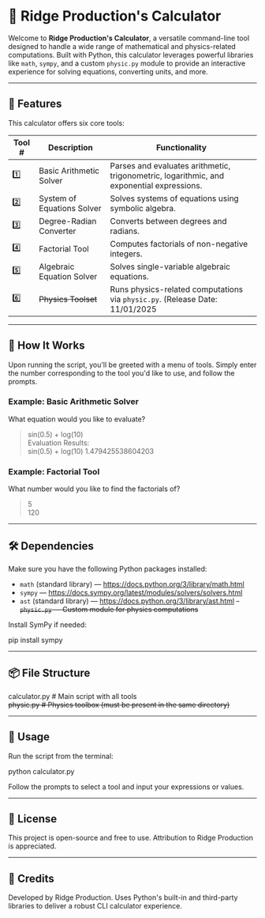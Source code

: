# 🧮 Ridge Production's Calculator

Welcome to **Ridge Production's Calculator**, a versatile command-line tool designed to handle a wide range of mathematical and physics-related computations. Built with Python, this calculator leverages powerful libraries like `math`, `sympy`, and a custom `physic.py` module to provide an interactive experience for solving equations, converting units, and more.

---

## 🚀 Features

This calculator offers six core tools:

| Tool # | Description                     | Functionality                                                                 |
|--------|---------------------------------|--------------------------------------------------------------------------------|
| 1️⃣     | Basic Arithmetic Solver         | Parses and evaluates arithmetic, trigonometric, logarithmic, and exponential expressions. |
| 2️⃣     | System of Equations Solver     | Solves systems of equations using symbolic algebra.                           |
| 3️⃣     | Degree-Radian Converter        | Converts between degrees and radians.                                         |
| 4️⃣     | Factorial Tool                 | Computes factorials of non-negative integers.                                 |
| 5️⃣     | Algebraic Equation Solver      | Solves single-variable algebraic equations.                                   |
| 6️⃣     | ~~Physics Toolset~~            | Runs physics-related computations via `physic.py`. (Release Date: 11/01/2025  |

---

## 🧠 How It Works

Upon running the script, you'll be greeted with a menu of tools. Simply enter the number corresponding to the tool you'd like to use, and follow the prompts.

### Example: Basic Arithmetic Solver

What equation would you like to evaluate?  
> sin(0.5) + log(10)  
Evaluation Results:  
sin(0.5) + log(10) 1.479425538604203  

### Example: Factorial Tool

What number would you like to find the factorials of?  
> 5  
120  

---

## 🛠️ Dependencies

Make sure you have the following Python packages installed:

- `math` (standard library) — https://docs.python.org/3/library/math.html
- `sympy` — https://docs.sympy.org/latest/modules/solvers/solvers.html
- `ast` (standard library) — https://docs.python.org/3/library/ast.html
~~- `physic.py` — Custom module for physics computations~~

Install SymPy if needed:

pip install sympy

---

## 📦 File Structure

calculator.py       # Main script with all tools  
~~physic.py           # Physics toolbox (must be present in the same directory)~~

---

## 🧪 Usage

Run the script from the terminal:

python calculator.py

Follow the prompts to select a tool and input your expressions or values.

---

## 📄 License

This project is open-source and free to use. Attribution to Ridge Production is appreciated.

---

## 🙌 Credits

Developed by Ridge Production. Uses Python's built-in and third-party libraries to deliver a robust CLI calculator experience.
